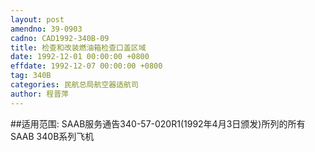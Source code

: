 ```yaml
---
layout: post
amendno: 39-0903
cadno: CAD1992-340B-09
title: 检查和改装燃油箱检查口盖区域
date: 1992-12-01 00:00:00 +0800
effdate: 1992-12-07 00:00:00 +0800
tag: 340B
categories: 民航总局航空器适航司
author: 程晋萍
---
```


##适用范围:
SAAB服务通告340-57-020R1(1992年4月3日颁发)所列的所有SAAB 340B系列飞机

